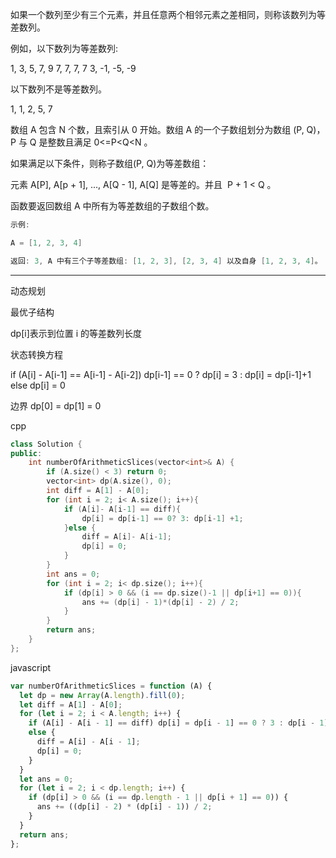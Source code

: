 如果一个数列至少有三个元素，并且任意两个相邻元素之差相同，则称该数列为等差数列。

例如，以下数列为等差数列:

1, 3, 5, 7, 9
7, 7, 7, 7
3, -1, -5, -9

以下数列不是等差数列。

1, 1, 2, 5, 7

数组 A 包含 N 个数，且索引从 0 开始。数组 A 的一个子数组划分为数组 (P, Q)，P 与 Q 是整数且满足 0<=P<Q<N 。

如果满足以下条件，则称子数组(P, Q)为等差数组：

元素 A[P], A[p + 1], ..., A[Q - 1], A[Q] 是等差的。并且  P + 1 < Q 。

函数要返回数组 A 中所有为等差数组的子数组个数。

```cpp
示例:

A = [1, 2, 3, 4]

返回: 3, A 中有三个子等差数组: [1, 2, 3], [2, 3, 4] 以及自身 [1, 2, 3, 4]。
```

---

动态规划

最优子结构

dp[i]表示到位置 i 的等差数列长度

状态转换方程

if (A[i] - A[i-1] == A[i-1] - A[i-2]) dp[i-1] == 0 ? dp[i] = 3 : dp[i] = dp[i-1]+1
else dp[i] = 0

边界 dp[0] = dp[1] = 0

cpp

```cpp
class Solution {
public:
    int numberOfArithmeticSlices(vector<int>& A) {
        if (A.size() < 3) return 0;
        vector<int> dp(A.size(), 0);
        int diff = A[1] - A[0];
        for (int i = 2; i< A.size(); i++){
            if (A[i]- A[i-1] == diff){
                dp[i] = dp[i-1] == 0? 3: dp[i-1] +1;
            }else {
                diff = A[i]- A[i-1];
                dp[i] = 0;
            }
        }
        int ans = 0;
        for (int i = 2; i< dp.size(); i++){
            if (dp[i] > 0 && (i == dp.size()-1 || dp[i+1] == 0)){
                ans += (dp[i] - 1)*(dp[i] - 2) / 2;
            }
        }
        return ans;
    }
};
```

javascript

```javascript
var numberOfArithmeticSlices = function (A) {
  let dp = new Array(A.length).fill(0);
  let diff = A[1] - A[0];
  for (let i = 2; i < A.length; i++) {
    if (A[i] - A[i - 1] == diff) dp[i] = dp[i - 1] == 0 ? 3 : dp[i - 1] + 1;
    else {
      diff = A[i] - A[i - 1];
      dp[i] = 0;
    }
  }
  let ans = 0;
  for (let i = 2; i < dp.length; i++) {
    if (dp[i] > 0 && (i == dp.length - 1 || dp[i + 1] == 0)) {
      ans += ((dp[i] - 2) * (dp[i] - 1)) / 2;
    }
  }
  return ans;
};
```
